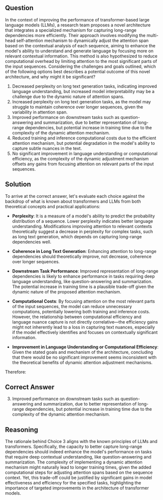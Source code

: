 ## Question
In the context of improving the performance of transformer-based large language models (LLMs), a research team proposes a novel architecture that integrates a specialized mechanism for capturing long-range dependencies more efficiently. Their approach involves modifying the multi-head self-attention mechanism to dynamically adjust the attention span based on the contextual analysis of each sequence, aiming to enhance the model's ability to understand and generate language by focusing more on relevant contextual information. This method is also hypothesized to reduce computational overhead by limiting attention to the most significant parts of the input sequences. Considering the challenges and goals outlined, which of the following options best describes a potential outcome of this novel architecture, and why might it be significant?

1. Decreased perplexity on long text generation tasks, indicating improved language understanding, but increased model interpretability may be a challenge due to the dynamic nature of attention spans.
2. Increased perplexity on long text generation tasks, as the model may struggle to maintain coherence over longer sequences, given the variability in attention span.
3. Improved performance on downstream tasks such as question-answering and summarization, due to better representation of long-range dependencies, but potential increase in training time due to the complexity of the dynamic attention mechanism.
4. Reduced training and inference computational costs due to the efficient attention mechanism, but potential degradation in the model's ability to capture subtle nuances in the text.
5. No significant improvement in language understanding or computational efficiency, as the complexity of the dynamic adjustment mechanism offsets any gains from focusing attention on relevant parts of the input sequences.

## Solution

To arrive at the correct answer, let's evaluate each choice against the backdrop of what is known about transformers and LLMs from both theoretical concepts and practical applications:

- **Perplexity**: It is a measure of a model's ability to predict the probability distribution of a sequence. Lower perplexity indicates better language understanding. Modifications improving attention to relevant contexts theoretically suggest a decrease in perplexity for complex tasks, such as long text generation, which depends on capturing long-range dependencies well.

- **Coherence in Long Text Generation**: Enhancing attention to long-range dependencies should theoretically improve, not decrease, coherence over longer sequences.

- **Downstream Task Performance**: Improved representation of long-range dependencies is likely to enhance performance in tasks requiring deep language understanding, like question-answering and summarization. The potential increase in training time is a plausible trade-off given the dynamic nature of the proposed attention mechanism.

- **Computational Costs**: By focusing attention on the most relevant parts of the input sequences, the model can reduce unnecessary computations, potentially lowering both training and inference costs. However, the relationship between computational efficiency and language nuance capture is not directly correlative—the efficiency gains might not inherently lead to a loss in capturing text nuances, especially if the model effectively identifies and focuses on contextually significant information.

- **Improvement in Language Understanding or Computational Efficiency**: Given the stated goals and mechanism of the architecture, concluding that there would be no significant improvement seems inconsistent with the theoretical benefits of dynamic attention adjustment mechanisms.

Therefore:

## Correct Answer
3. Improved performance on downstream tasks such as question-answering and summarization, due to better representation of long-range dependencies, but potential increase in training time due to the complexity of the dynamic attention mechanism.

## Reasoning
The rationale behind Choice 3 aligns with the known principles of LLMs and transformers. Specifically, the capacity to better capture long-range dependencies should indeed enhance the model's performance on tasks that require deep contextual understanding, like question-answering and summarization. The complexity of implementing a dynamic attention mechanism might naturally lead to longer training times, given the added computational steps for adjusting attention spans based on the sequence context. Yet, this trade-off could be justified by significant gains in model effectiveness and efficiency for the specified tasks, highlighting the importance of targeted improvements in the architecture of transformer models.